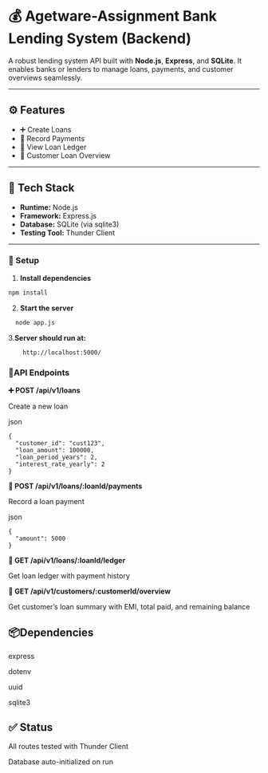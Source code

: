 # 💰 Agetware-Assignment  Bank Lending System (Backend)

A robust lending system API built with **Node.js**, **Express**, and **SQLite**. It enables banks or lenders to manage loans, payments, and customer overviews seamlessly.

---

## ⚙️ Features

- ➕ Create Loans
- 💸 Record Payments
- 📒 View Loan Ledger
- 👤 Customer Loan Overview

---

## 🧠 Tech Stack

- **Runtime:** Node.js
- **Framework:** Express.js
- **Database:** SQLite (via sqlite3)
- **Testing Tool:** Thunder Client 

---


### 🔧 Setup

1. **Install dependencies**
  ```bash
  npm install
  ```
2. **Start the server**
  ```bash
    node app.js
  ```
3.**Server should run at:**
  ```bash
      http://localhost:5000/
  ```

### 🔌API Endpoints
**➕ POST /api/v1/loans**

Create a new loan

json
```
{
  "customer_id": "cust123",
  "loan_amount": 100000,
  "loan_period_years": 2,
  "interest_rate_yearly": 2
}
```
**💸 POST /api/v1/loans/:loanId/payments**

Record a loan payment

json
```
{
  "amount": 5000
}
```
**📒 GET /api/v1/loans/:loanId/ledger**

Get loan ledger with payment history

**👤 GET /api/v1/customers/:customerId/overview**

Get customer’s loan summary with EMI, total paid, and remaining balance

## 📦Dependencies

express

dotenv

uuid

sqlite3

## ✅ Status
All routes tested with Thunder Client

Database auto-initialized on run




